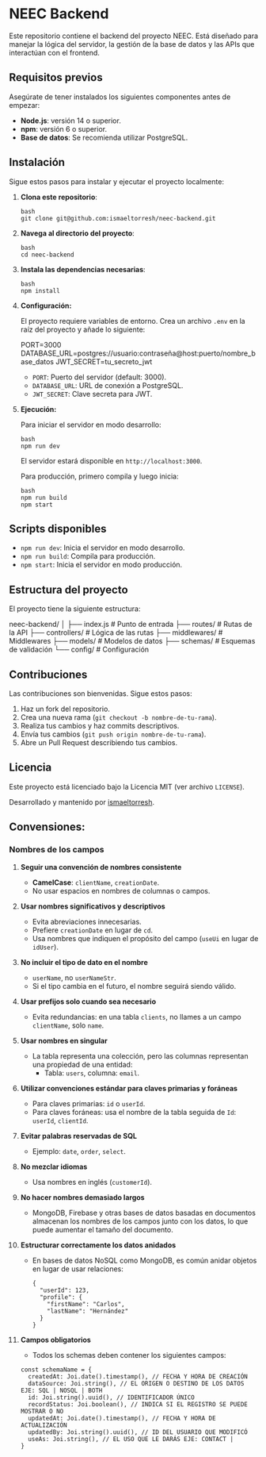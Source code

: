 # NEEC Backend

Este repositorio contiene el backend del proyecto NEEC.  Está diseñado para manejar la lógica del servidor, la gestión de la base de datos y las APIs que interactúan con el frontend.

## Requisitos previos

Asegúrate de tener instalados los siguientes componentes antes de empezar:

- **Node.js**: versión 14 o superior.
- **npm**: versión 6 o superior.
- **Base de datos**: Se recomienda utilizar PostgreSQL.

## Instalación

Sigue estos pasos para instalar y ejecutar el proyecto localmente:

1. **Clona este repositorio**:

   ```
   bash
   git clone git@github.com:ismaeltorresh/neec-backend.git  
   ```

2. **Navega al directorio del proyecto**:

    ```
    bash
    cd neec-backend
    ```

3. **Instala las dependencias necesarias**:

    ```
    bash
    npm install
    ```

4. **Configuración:**

   El proyecto requiere variables de entorno. Crea un archivo `.env` en la raíz del proyecto y añade lo siguiente:

    PORT=3000
    DATABASE_URL=postgres://usuario:contraseña@host:puerto/nombre_base_datos
    JWT_SECRET=tu_secreto_jwt

    * `PORT`: Puerto del servidor (default: 3000).
    * `DATABASE_URL`: URL de conexión a PostgreSQL.
    * `JWT_SECRET`: Clave secreta para JWT.

5. **Ejecución:**

   Para iniciar el servidor en modo desarrollo:

    ```
    bash
    npm run dev
    ```

   El servidor estará disponible en `http://localhost:3000`.

   Para producción, primero compila y luego inicia:

    ```
    bash
    npm run build
    npm start
    ```

## Scripts disponibles

- `npm run dev`: Inicia el servidor en modo desarrollo.
- `npm run build`: Compila para producción.
- `npm start`: Inicia el servidor en modo producción.

## Estructura del proyecto

El proyecto tiene la siguiente estructura:

neec-backend/
│
├── index.js          # Punto de entrada
├── routes/           # Rutas de la API
├── controllers/      # Lógica de las rutas
├── middlewares/      # Middlewares
├── models/           # Modelos de datos
├── schemas/          # Esquemas de validación
└── config/           # Configuración

## Contribuciones

Las contribuciones son bienvenidas.  Sigue estos pasos:

1. Haz un fork del repositorio.
2. Crea una nueva rama (`git checkout -b nombre-de-tu-rama`).
3. Realiza tus cambios y haz commits descriptivos.
4. Envía tus cambios (`git push origin nombre-de-tu-rama`).
5. Abre un Pull Request describiendo tus cambios.

## Licencia

Este proyecto está licenciado bajo la Licencia MIT (ver archivo `LICENSE`).

Desarrollado y mantenido por [ismaeltorresh](https://github.com/ismaeltorresh).

## **Convensiones:** ##

### Nombres de los campos ###

1. **Seguir una convención de nombres consistente**
    - **CamelCase**: `clientName`, `creationDate`.
    - No usar espacios en nombres de columnas o campos.

2. **Usar nombres significativos y descriptivos**
    - Evita abreviaciones innecesarias.
    - Prefiere `creationDate` en lugar de `cd`.
    - Usa nombres que indiquen el propósito del campo (`useUi` en lugar de `idUser`).

3. **No incluir el tipo de dato en el nombre**
    - `userName`, no `userNameStr`.
    - Si el tipo cambia en el futuro, el nombre seguirá siendo válido.

4. **Usar prefijos solo cuando sea necesario**
    - Evita redundancias: en una tabla `clients`, no llames a un campo `clientName`, solo `name`.
    
5. **Usar nombres en singular**
    - La tabla representa una colección, pero las columnas representan una propiedad de una entidad:
        - Tabla: `users`, columna: `email`.

6. **Utilizar convenciones estándar para claves primarias y foráneas**
    - Para claves primarias: `id` o `userId`.
    - Para claves foráneas: usa el nombre de la tabla seguida de `Id`: `userId`, `clientId`.
    
7. **Evitar palabras reservadas de SQL**
    - Ejemplo: `date`, `order`, `select`.

8. **No mezclar idiomas**
    - Usa nombres en inglés (`customerId`).

9. **No hacer nombres demasiado largos**
    - MongoDB, Firebase y otras bases de datos basadas en documentos almacenan los nombres de los campos junto con los datos, lo que puede aumentar el tamaño del documento.

10. **Estructurar correctamente los datos anidados**
    - En bases de datos NoSQL como MongoDB, es común anidar objetos en lugar de usar relaciones:
      ```
      {
        "userId": 123,
        "profile": {
          "firstName": "Carlos",
          "lastName": "Hernández"
        }
      }
      ```

11. **Campos obligatorios**
    - Todos los schemas deben contener los siguientes campos:
    ```
    const schemaName = {
      createdAt: Joi.date().timestamp(), // FECHA Y HORA DE CREACIÓN
      dataSource: Joi.string(), // EL ORIGEN O DESTINO DE LOS DATOS EJE: SQL | NOSQL | BOTH
      id: Joi.string().uuid(), // IDENTIFICADOR ÚNICO
      recordStatus: Joi.boolean(), // INDICA SI EL REGISTRO SE PUEDE MOSTRAR O NO
      updatedAt: Joi.date().timestamp(), // FECHA Y HORA DE ACTUALIZACIÓN
      updatedBy: Joi.string().uuid(), // ID DEL USUARIO QUE MODIFICÓ
      useAs: Joi.string(), // EL USO QUE LE DARÁS EJE: CONTACT | 
    }
    ```
